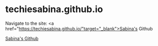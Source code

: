 # techiesabina.github.io
Navigate to the site: <a href="https://techiesabina.github.io/"target="_blank">Sabina's Github</a>

[Sabina's Github](https://techiesabina.github.io/?target=_blank)
